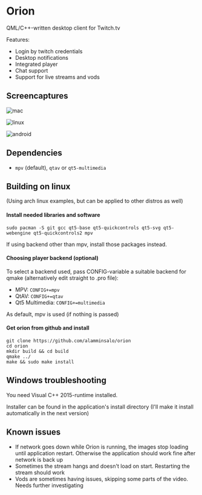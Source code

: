 
# Orion

QML/C++-written desktop client for Twitch.tv

Features: 

* Login by twitch credentials
* Desktop notifications
* Integrated player
* Chat support
* Support for live streams and vods

## Screencaptures

![mac](https://raw.githubusercontent.com/alamminsalo/orion/master/resources/screenshots/7.png)

![linux](https://cloud.githubusercontent.com/assets/5585454/25102163/dc5b1dac-23bf-11e7-9285-d8234ab9d12b.png)

![android](https://raw.githubusercontent.com/alamminsalo/orion/master/resources/screenshots/8.jpeg)

## Dependencies

* `mpv` (default), `qtav` or `qt5-multimedia`

## Building on linux

(Using arch linux examples, but can be applied to other distros as well)

#### Install needed libraries and software

```
sudo pacman -S git gcc qt5-base qt5-quickcontrols qt5-svg qt5-webengine qt5-quickcontrols2 mpv
```

If using backend other than mpv, install those packages instead.

#### Choosing player backend (optional)
To select a backend used, pass CONFIG-variable a suitable backend for qmake (alternatively edit straight to .pro file):

* MPV: `CONFIG+=mpv`
* QtAV: `CONFIG+=qtav`
* Qt5 Multimedia: `CONFIG+=multimedia`

As default, mpv is used (if nothing is passed)

#### Get orion from github and install

```
git clone https://github.com/alamminsalo/orion
cd orion
mkdir build && cd build
qmake ../
make && sudo make install
```

## Windows troubleshooting

You need Visual C++ 2015-runtime installed. 

Installer can be found in the application's install directory (I'll make it install automatically in the next version)

## Known issues

* If network goes down while Orion is running, the images stop loading until application restart. Otherwise the application should work fine after network is back up
* Sometimes the stream hangs and doesn't load on start. Restarting the stream should work
* Vods are sometimes having issues, skipping some parts of the video. Needs further investigating

